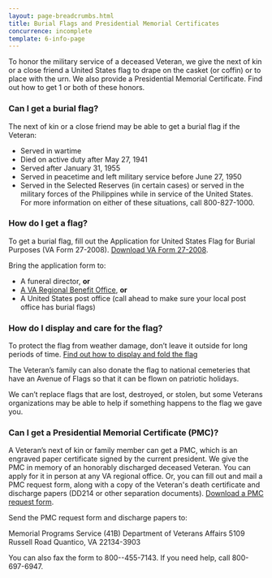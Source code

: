 ```yaml
---
layout: page-breadcrumbs.html
title: Burial Flags and Presidential Memorial Certificates
concurrence: incomplete
template: 6-info-page
---
```



To honor the military service of a deceased Veteran, we give the next of kin or a close friend a United States flag to drape on the casket (or coffin) or to place with the urn. We also provide a Presidential Memorial Certificate. Find out how to get 1 or both of these honors. 

### Can I get a burial flag?

The next of kin or a close friend may be able to get a burial flag if the Veteran: 
- Served in wartime
- Died on active duty after May 27, 1941
- Served after January 31, 1955
- Served in peacetime and left military service before June 27, 1950
- Served in the Selected Reserves (in certain cases) or served in the military forces of the Philippines while in service of the United States. For more information on either of these situations, call <span class="tel">800-827-1000</span>.

### How do I get a flag?

To get a burial flag, fill out the Application for United States Flag for Burial Purposes (VA Form 27-2008). [Download VA Form 27-2008](http://www.vba.va.gov/pubs/forms/VBA-27-2008-ARE.pdf).

Bring the application form to: 
- A funeral director, **or**
- [A VA Regional Benefit Office](http://www.benefits.va.gov/benefits/offices.asp), **or** 
- A United States post office (call ahead to make sure your local post office has burial flags)

### How do I display and care for the flag?

To protect the flag from weather damage, don’t leave it outside for long periods of time. [Find out how to display and fold the flag]( https://www.legion.org/flag/questions-answers/91522/how-flag-be-displayed-fully-open-or-half-open-casket)

The Veteran’s family can also donate the flag to national cemeteries that have an Avenue of Flags so that it can be flown on patriotic holidays.

We can’t replace flags that are lost, destroyed, or stolen, but some Veterans organizations may be able to help if something happens to the flag we gave you.

<div class="call-out" markdown="0">

### Can I get a Presidential Memorial Certificate (PMC)?

A Veteran’s next of kin or family member can get a PMC, which is an engraved paper certificate signed by the current president. We give the PMC in memory of an honorably discharged deceased Veteran. You can apply for it in person at any VA regional office. Or, you can fill out and mail a PMC request form, along with a copy of the Veteran's death certificate and discharge papers (DD214 or other separation documents). [Download a PMC request form](http://www.va.gov/vaforms/va/pdf/VA40-0247.pdf).

Send the PMC request form and discharge papers to: 

Memorial Programs Service (41B) 
Department of Veterans Affairs
5109 Russell Road
Quantico, VA 22134-3903

You can also fax the form to <span class="tel">800--455-7143</span>. If you need help, call <span class="tel">800-697-6947</span>.

</div>


